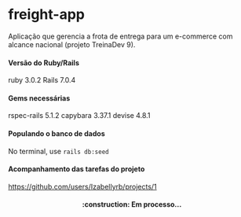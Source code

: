 # freight-app

Aplicação que gerencia a frota de entrega para um e-commerce com alcance nacional (projeto TreinaDev 9).

#### Versão do Ruby/Rails
ruby 3.0.2
Rails 7.0.4

#### Gems necessárias
rspec-rails 5.1.2
capybara 3.37.1
devise 4.8.1

#### Populando o banco de dados
No terminal, use `rails db:seed`


#### Acompanhamento das tarefas do projeto
https://github.com/users/Izabellyrb/projects/1


<h4 align="center">
:construction: Em processo...
</h4>